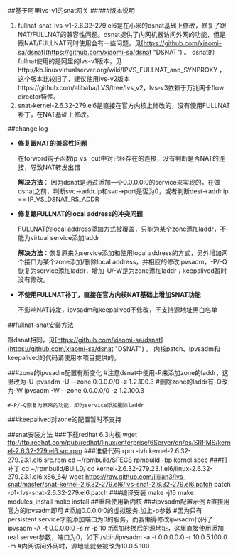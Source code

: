 ##基于阿里lvs-v1的snat网关
#####版本说明
1.  fullnat-snat-lvs-v1-2.6.32-279.el6是在小米的dsnat基础上修改，修复了跟NAT/FULLNAT的兼容性问题。dsnat提供了内网机器访问外网的功能，但是跟NAT/FULLNAT同时使用会有一些问题，见[https://github.com/xiaomi-sa/dsnat](https://github.com/xiaomi-sa/dsnat "DSNAT") 。
dsnat的fullnat使用的是阿里的lvs-v1版本，见http://kb.linuxvirtualserver.org/wiki/IPVS_FULLNAT_and_SYNPROXY ，这个版本比较旧了，建议使用lvs-v2版本https://github.com/alibaba/LVS/tree/lvs_v2，lvs-v3依赖于万兆网卡flow director特性。
2.  snat-kernel-2.6.32-279.el6是直接在官方内核上修改的，没有使用FULLNAT补丁，在NAT基础上修改。


##change log
 - **修复跟NAT的兼容性问题**
 
 	在forword钩子函数ip_vs _out中对已经存在的连接，没有判断是否NAT的连接，导致NAT转发出错

	**解决方法**： 因为dsnat是通过添加一个0.0.0.0:0的service来实现的，在做dsnat之前，判断svc->addr.ip和svc->port是否为0，或者判断dest->addr.ip == IP_VS_DSNAT_RS_ADDR

 - **修复跟FULLNAT的local address的冲突问题**


	 FULLNAT的local address添加方式被覆盖，只能为某个zone添加laddr，不能为virtual service添加laddr
		
	 **解决方法**：恢复原来为service添加和使用local address的方式，另外增加两个接口为某个zone添加/删除local address，并相应的修改ipvsadm，-P/-Q恢复为service添加laddr，增加-U/-W是为zone添加laddr；keepalived暂时没有修改。

	
- **不使用FULLNAT补丁，直接在官方内核NAT基础上增加SNAT功能**

	不影响NAT转发，ipvsadm和keepalived不修改，不支持源地址黑白名单

##fullnat-snat安装方法

跟dsnat相同，见[https://github.com/xiaomi-sa/dsnat](https://github.com/xiaomi-sa/dsnat "DSNAT") 。
内核patch、ipvsadm和keepalived的代码请使用本项目提供的。

###zone的ipvsadm配置有所变化
	#注意dsnat中使用-P来添加zone的laddr，这里改为-U
    ipvsadm -U --zone 0.0.0.0/0 -z 1.2.100.3
	#删除zone的laddr有-Q改为-W
    ipvsadm -W --zone 0.0.0.0/0 -z 1.2.100.3
	
	#-P/-Q恢复为原来的功能，即为service添加删除laddr

###keepalived对zone的配置暂时不支持

##snat安装方法
###下载redhat 6.3内核
	wget ftp://ftp.redhat.com/pub/redhat/linux/enterprise/6Server/en/os/SRPMS/kernel-2.6.32-279.el6.src.rpm
###准备代码
  rpm -ivh kernel-2.6.32-279.23.1.el6.src.rpm
	cd ~/rpmbuild/SPECS
	rpmbuild -bp kernel.spec
###打补丁
	cd ~/rpmbuild/BUILD/
	cd kernel-2.6.32-279.23.1.el6/linux-2.6.32-279.23.1.el6.x86_64/
	wget https://raw.github.com/jlijian3/lvs-snat/master/snat-kernel-2.6.32-279.el6/lvs-snat-2.6.32-279.el6.patch
	patch -p1<lvs-snat-2.6.32-279.el6.patch
###编译安装
	make -j16
	make modules_install
	make install
	##重启使用新内核
###ipvsadm配置示例
	#直接用官方的ipvsadm即可
	#添加0.0.0.0:0的虚拟服务,加上-p参数
	#因为只有persistent service才能添加端口为0的服务，而我懒得修改ipvsadm代码了
	ipvsadm -A -t 0.0.0.0:0 -s rr -p 10
	#添加转换后的源地址，这里直接使用添加real server参数，端口为0，如下
	/sbin/ipvsadm -a -t 0.0.0.0:0 -r 10.0.5.100:0 -m
	#内网访问外网时，源地址就会被改为10.0.5.100
	
    






